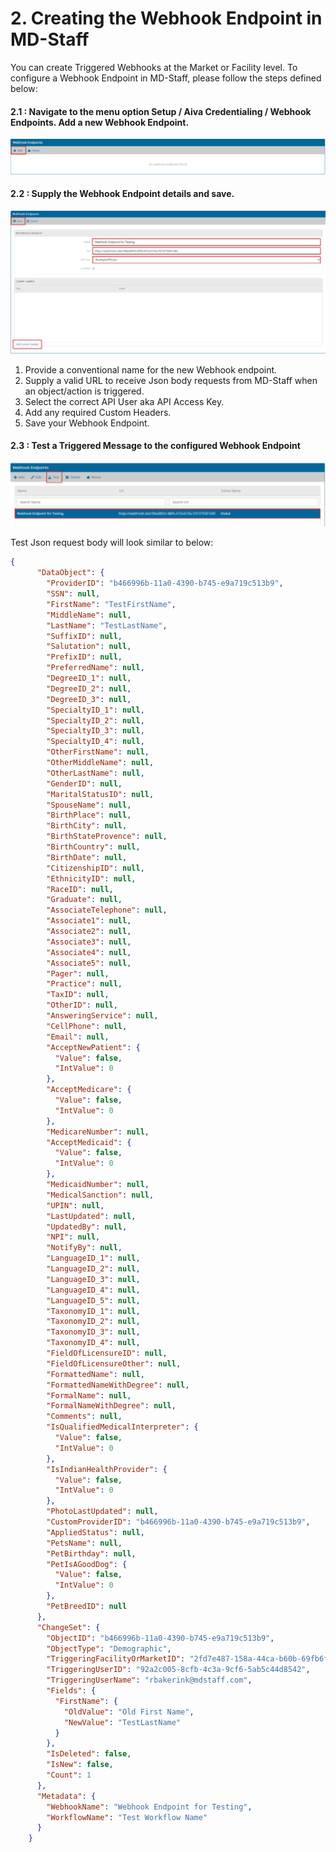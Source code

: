 # 2. Creating the Webhook Endpoint in MD-Staff

You can create Triggered Webhooks at the Market or Facility level. To configure a Webhook Endpoint in MD-Staff, please follow the steps defined below:

####  **2.1** : Navigate to the menu option **Setup / Aiva Credentialing / Webhook Endpoints**. Add a new Webhook Endpoint.

[![2023-01-09_14_14_41-MD-Staff___Setup___Triggered_Messages.png](../images/2023-01-09%2014_14_41-MD-Staff%20_%20Setup%20_%20Triggered%20Messages.png)](../images/2023-01-09%2014_14_41-MD-Staff%20_%20Setup%20_%20Triggered%20Messages.png)

####  **2.2** : Supply the Webhook Endpoint details and save. 

[![2023-01-09_14_19_54-MD-Staff___Setup_Workflow.png](../images/2023-01-09%2014_19_54-MD-Staff%20_%20Setup%20Workflow.png)](../images/2023-01-09%2014_19_54-MD-Staff%20_%20Setup%20Workflow.png)

  1. Provide a conventional name for the new Webhook endpoint.
  2. Supply a valid URL to receive Json body requests from MD-Staff when an object/action is triggered. 
  3. Select the correct API User aka API Access Key.
  4. Add any required Custom Headers. 
  5. Save your Webhook Endpoint.

####  **2.3** : Test a Triggered Message to the configured Webhook Endpoint

[![2023-01-09_15_15_14-MD-Staff___Setup___Triggered_Messages.png](../images/2023-01-09%2015_15_14-MD-Staff%20_%20Setup%20_%20Triggered%20Messages.png)](../images/2023-01-09%2015_15_14-MD-Staff%20_%20Setup%20_%20Triggered%20Messages.png)

Test Json request body will look similar to below:
    
    
```json
{
      "DataObject": {
        "ProviderID": "b466996b-11a0-4390-b745-e9a719c513b9",
        "SSN": null,
        "FirstName": "TestFirstName",
        "MiddleName": null,
        "LastName": "TestLastName",
        "SuffixID": null,
        "Salutation": null,
        "PrefixID": null,
        "PreferredName": null,
        "DegreeID_1": null,
        "DegreeID_2": null,
        "DegreeID_3": null,
        "SpecialtyID_1": null,
        "SpecialtyID_2": null,
        "SpecialtyID_3": null,
        "SpecialtyID_4": null,
        "OtherFirstName": null,
        "OtherMiddleName": null,
        "OtherLastName": null,
        "GenderID": null,
        "MaritalStatusID": null,
        "SpouseName": null,
        "BirthPlace": null,
        "BirthCity": null,
        "BirthStateProvence": null,
        "BirthCountry": null,
        "BirthDate": null,
        "CitizenshipID": null,
        "EthnicityID": null,
        "RaceID": null,
        "Graduate": null,
        "AssociateTelephone": null,
        "Associate1": null,
        "Associate2": null,
        "Associate3": null,
        "Associate4": null,
        "Associate5": null,
        "Pager": null,
        "Practice": null,
        "TaxID": null,
        "OtherID": null,
        "AnsweringService": null,
        "CellPhone": null,
        "Email": null,
        "AcceptNewPatient": {
          "Value": false,
          "IntValue": 0
        },
        "AcceptMedicare": {
          "Value": false,
          "IntValue": 0
        },
        "MedicareNumber": null,
        "AcceptMedicaid": {
          "Value": false,
          "IntValue": 0
        },
        "MedicaidNumber": null,
        "MedicalSanction": null,
        "UPIN": null,
        "LastUpdated": null,
        "UpdatedBy": null,
        "NPI": null,
        "NotifyBy": null,
        "LanguageID_1": null,
        "LanguageID_2": null,
        "LanguageID_3": null,
        "LanguageID_4": null,
        "LanguageID_5": null,
        "TaxonomyID_1": null,
        "TaxonomyID_2": null,
        "TaxonomyID_3": null,
        "TaxonomyID_4": null,
        "FieldOfLicensureID": null,
        "FieldOfLicensureOther": null,
        "FormattedName": null,
        "FormattedNameWithDegree": null,
        "FormalName": null,
        "FormalNameWithDegree": null,
        "Comments": null,
        "IsQualifiedMedicalInterpreter": {
          "Value": false,
          "IntValue": 0
        },
        "IsIndianHealthProvider": {
          "Value": false,
          "IntValue": 0
        },
        "PhotoLastUpdated": null,
        "CustomProviderID": "b466996b-11a0-4390-b745-e9a719c513b9",
        "AppliedStatus": null,
        "PetsName": null,
        "PetBirthday": null,
        "PetIsAGoodDog": {
          "Value": false,
          "IntValue": 0
        },
        "PetBreedID": null
      },
      "ChangeSet": {
        "ObjectID": "b466996b-11a0-4390-b745-e9a719c513b9",
        "ObjectType": "Demographic",
        "TriggeringFacilityOrMarketID": "2fd7e487-158a-44ca-b60b-69fb6f46a7b9",
        "TriggeringUserID": "92a2c005-8cfb-4c3a-9cf6-5ab5c44d8542",
        "TriggeringUserName": "rbakerink@mdstaff.com",
        "Fields": {
          "FirstName": {
            "OldValue": "Old First Name",
            "NewValue": "TestLastName"
          }
        },
        "IsDeleted": false,
        "IsNew": false,
        "Count": 1
      },
      "Metadata": {
        "WebhookName": "Webhook Endpoint for Testing",
        "WorkflowName": "Test Workflow Name"
      }
    }
```

[](https://support.asm-inc.com/hc/en-us/articles/6527040404891-Triggered-Webhooks#)